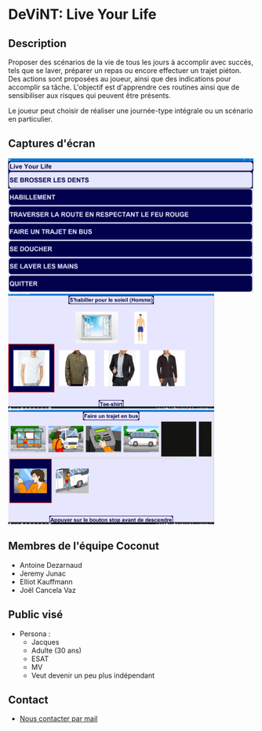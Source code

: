 # DeViNT: Live Your Life

## Description

Proposer des scénarios de la vie de tous les jours à accomplir avec succès, tels que se laver, préparer un repas ou encore effectuer un trajet piéton. Des actions sont proposées au joueur, ainsi que des indications pour accomplir sa tâche. L'objectif est d'apprendre ces routines ainsi que de sensibiliser aux risques qui peuvent être présents.

Le joueur peut choisir de réaliser une journée-type intégrale ou un scénario en particulier.

## Captures d'écran

<img src="documentation/img/1.png" width="500">
<img src="documentation/img/2.png" width="420"><img src="documentation/img/3.png" width="420">

## Membres de l'équipe Coconut

* Antoine Dezarnaud
* Jeremy Junac
* Elliot Kauffmann
* Joël Cancela Vaz

## Public visé

* Persona :
  * Jacques
  * Adulte (30 ans)
  * ESAT
  * MV
  * Veut devenir un peu plus indépendant

## Contact

* <a href="mailto:joel.cancela-vaz@etu.unice.fr?subject=DeViNT G2projet3&amp;to=antoine.dezarnaud@etu.unice.fr;jeremy.junac@etu.unice.fr;elliot.kauffmann@etu.unice.fr">Nous contacter par mail</a>
